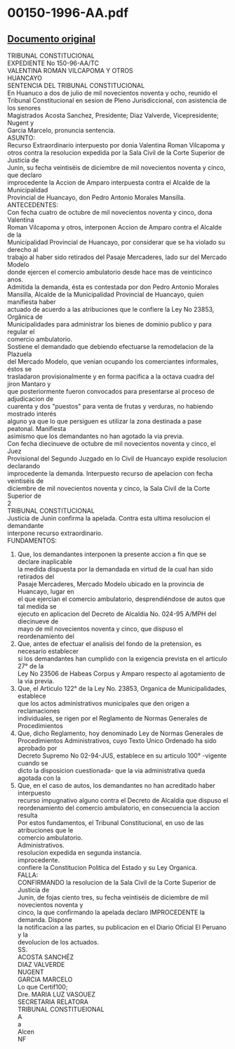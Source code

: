 
00150-1996-AA.pdf
=================
  
[Documento original](https://tc.gob.pe/jurisprudencia/1998/00150-1996-AA.pdf)  
---  
TRIBUNAL CONSTITUCIONAL  
EXPEDIENTE No 150-96-AA/TC  
VALENTINA ROMAN VILCAPOMA Y OTROS  
HUANCAYO  
SENTENCIA DEL TRIBUNAL CONSTITUCIONAL  
En Huanuco a dos de julio de mil novecientos noventa y ocho, reunido el  
Tribunal Constitucional en sesion de Pleno Jurisdiccional, con asistencia de los senores  
Magistrados Acosta Sanchez, Presidente; Diaz Valverde, Vicepresidente; Nugent y  
Garcia Marcelo, pronuncia sentencia.  
ASUNTO:  
Recurso Extraordinario interpuesto por donia Valentina Roman Vilcapoma y  
otros contra la resolucion expedida por la Sala Civil de la Corte Superior de Justicia de  
Junin, su fecha veintiséis de diciembre de mil novecientos noventa y cinco, que declaro  
improcedente la Accion de Amparo interpuesta contra el Alcalde de la Municipalidad  
Provincial de Huancayo, don Pedro Antonio Morales Mansilla.  
ANTECEDENTES:  
Con fecha cuatro de octubre de mil novecientos noventa y cinco, dona Valentina  
Roman Vilcapoma y otros, interponen Accion de Amparo contra el Alcalde de la  
Municipalidad Provincial de Huancayo, por considerar que se ha violado su derecho al  
trabajo al haber sido retirados del Pasaje Mercaderes, lado sur del Mercado Modelo  
donde ejercen el comercio ambulatorio desde hace mas de veinticinco anos.  
Admitida la demanda, ésta es contestada por don Pedro Antonio Morales  
Mansilla, Alcalde de la Municipalidad Provincial de Huancayo, quien manifiesta haber  
actuado de acuerdo a las atribuciones que le confiere la Ley No 23853, Orgânica de  
Municipalidades para administrar los bienes de dominio publico y para regular el  
comercio ambulatorio.  
Sostiene el demandado que debiendo efectuarse la remodelacion de la Plazuela  
del Mercado Modelo, que venian ocupando los comerciantes informales, éstos se  
trasladaron provisionalmente y en forma pacifica a la octava cuadra del jiron Mantaro y  
que posteriormente fueron convocados para presentarse al proceso de adjudicacion de  
cuarenta y dos "puestos" para venta de frutas y verduras, no habiendo mostrado interés  
alguno ya que lo que persiguen es utilizar la zona destinada a pase peatonal. Manifiesta  
asimismo que los demandantes no han agotado la via previa.  
Con fecha diecinueve de octubre de mil novecientos noventa y cinco, el Juez  
Provisional del Segundo Juzgado en lo Civil de Huancayo expide resolucion declarando  
improcedente la demanda. Interpuesto recurso de apelacion con fecha veintiséis de  
diciembre de mil novecientos noventa y cinco, la Sala Civil de la Corte Superior de  
2  
TRIBUNAL CONSTITUCIONAL  
Justicia de Junin confirma la apelada. Contra esta ultima resolucion el demandante  
interpone recurso extraordinario.  
FUNDAMENTOS:  
1. Que, los demandantes interponen la presente accion a fin que se declare inaplicable  
la medida dispuesta por la demandada en virtud de la cual han sido retirados del  
Pasaje Mercaderes, Mercado Modelo ubicado en la provincia de Huancayo, lugar en  
el que ejercian el comercio ambulatorio, desprendiéndose de autos que tal medida se  
ejecuto en aplicacion del Decreto de Alcaldia No. 024-95 A/MPH del diecinueve de  
mayo de mil novecientos noventa y cinco, que dispuso el reordenamiento del  
2. Que, antes de efectuar el analisis del fondo de la pretension, es necesario establecer  
si los demandantes han cumplido con la exigencia prevista en el articulo 27° de la  
Ley No 23506 de Habeas Corpus y Amparo respecto al agotamiento de la via previa.  
3. Que, el Articulo 122° de la Ley No. 23853, Organica de Municipalidades, establece  
que los actos administrativos municipales que den origen a reclamaciones  
individuales, se rigen por el Reglamento de Normas Generales de Procedimientos  
4. Que, dicho Reglamento, hoy denominado Ley de Normas Generales de  
Procedimientos Administrativos, cuyo Texto Unico Ordenado ha sido aprobado por  
Decreto Supremo No 02-94-JUS, establece en su articulo 100° -vigente cuando se  
dicto la disposicion cuestionada- que la via administrativa queda agotada con la  
5. Que, en el caso de autos, los demandantes no han acreditado haber interpuesto  
recurso impugnativo alguno contra el Decreto de Alcaldia que dispuso el  
reordenamiento del comercio ambulatorio, en consecuencia la accion resulta  
Por estos fundamentos, el Tribunal Constitucional, en uso de las atribuciones que le  
comercio ambulatorio.  
Administrativos.  
resolucion expedida en segunda instancia.  
improcedente.  
confiere la Constitucion Politica del Estado y su Ley Organica.  
FALLA:   
CONFIRMANDO la resolucion de la Sala Civil de la Corte Superior de Justicia de  
Junin, de fojas ciento tres, su fecha veintiséis de diciembre de mil novecientos noventa y  
cinco, la que confirmando la apelada declaro IMPROCEDENTE la demanda. Dispone  
la notificacion a las partes, su publicacion en el Diario Oficial El Peruano y la  
devolucion de los actuados.  
SS.  
ACOSTA SANCHÉZ  
DIAZ VALVERDE  
NUGENT  
GARCIA MARCELO  
Lo que Certif100;  
Dre. MARIA LUZ VASOUEZ  
SECRETARIA RELATORA  
TRIBUNAL CONSTITUEIONAL  
A  
a  
Alcen  
NF